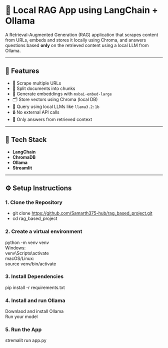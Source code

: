 # 🧠 Local RAG App using LangChain + Ollama

A Retrieval-Augmented Generation (RAG) application that scrapes content from URLs, embeds and stores it locally using Chroma, and answers questions based **only** on the retrieved content using a local LLM from Ollama.

---

## 🚀 Features

- 🔗 Scrape multiple URLs
- 📄 Split documents into chunks
- 🧠 Generate embeddings with `mxbai-embed-large`
- 🗂 Store vectors using Chroma (local DB)
- 🤖 Query using local LLMs like `llama3.2:1b`
- 🔒 No external API calls
- 🧭 Only answers from retrieved context

---

## 🧰 Tech Stack

- **LangChain**
- **ChromaDB**
- **Ollama**
- **Streamlit**

---

## ⚙️ Setup Instructions

### 1. Clone the Repository
- git clone https://github.com/Samarth375-hub/rag_based_project.git
- cd rag_based_project

### 2. Create a virtual environment
python -m venv venv <br>
Windows: <br>
venv\Scripts\activate <br>
macOS/Linux: <br>
source venv/bin/activate <br>

### 3. Install Dependencies
pip install -r requirements.txt <br>

### 4. Install and run Ollama
Downlaod and install Ollama <br>
Run your model

### 5. Run the App
stremalit run app.py


